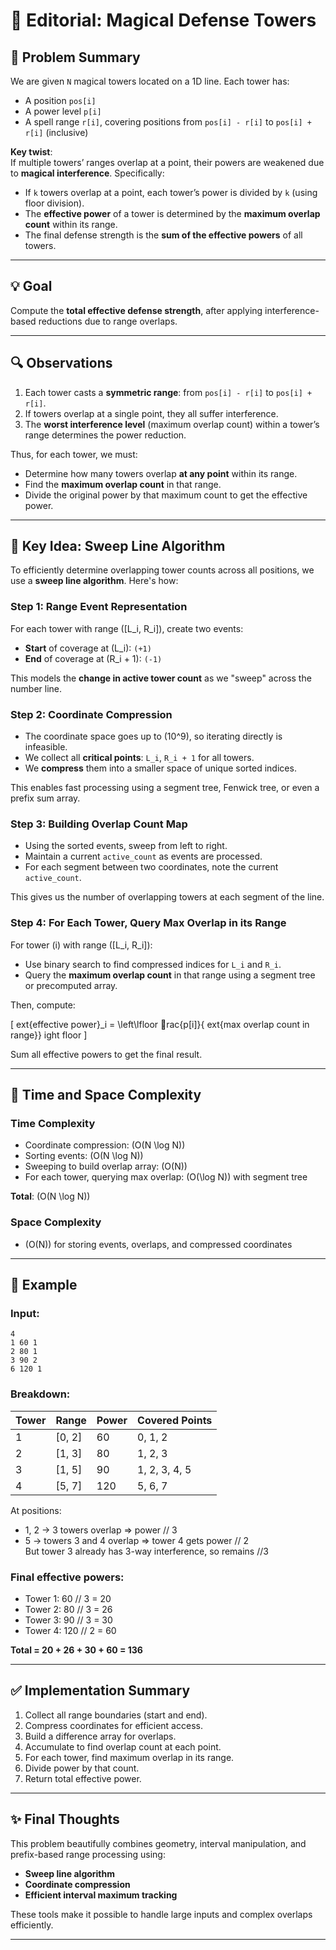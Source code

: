 
# 🏰 Editorial: Magical Defense Towers

## 🧾 Problem Summary

We are given `N` magical towers located on a 1D line. Each tower has:

- A position `pos[i]`
- A power level `p[i]`
- A spell range `r[i]`, covering positions from `pos[i] - r[i]` to `pos[i] + r[i]` (inclusive)

**Key twist**:  
If multiple towers’ ranges overlap at a point, their powers are weakened due to **magical interference**. Specifically:

- If `k` towers overlap at a point, each tower’s power is divided by `k` (using floor division).
- The **effective power** of a tower is determined by the **maximum overlap count** within its range.
- The final defense strength is the **sum of the effective powers** of all towers.

---

## 💡 Goal

Compute the **total effective defense strength**, after applying interference-based reductions due to range overlaps.

---

## 🔍 Observations

1. Each tower casts a **symmetric range**: from `pos[i] - r[i]` to `pos[i] + r[i]`.
2. If towers overlap at a single point, they all suffer interference.
3. The **worst interference level** (maximum overlap count) within a tower’s range determines the power reduction.

Thus, for each tower, we must:
- Determine how many towers overlap **at any point** within its range.
- Find the **maximum overlap count** in that range.
- Divide the original power by that maximum count to get the effective power.

---

## 🧠 Key Idea: Sweep Line Algorithm

To efficiently determine overlapping tower counts across all positions, we use a **sweep line algorithm**. Here's how:

### Step 1: Range Event Representation

For each tower with range \([L_i, R_i]\), create two events:

- **Start** of coverage at \(L_i\): `(+1)`
- **End** of coverage at \(R_i + 1\): `(-1)`

This models the **change in active tower count** as we "sweep" across the number line.

### Step 2: Coordinate Compression

- The coordinate space goes up to \(10^9\), so iterating directly is infeasible.
- We collect all **critical points**: `L_i`, `R_i + 1` for all towers.
- We **compress** them into a smaller space of unique sorted indices.

This enables fast processing using a segment tree, Fenwick tree, or even a prefix sum array.

### Step 3: Building Overlap Count Map

- Using the sorted events, sweep from left to right.
- Maintain a current `active_count` as events are processed.
- For each segment between two coordinates, note the current `active_count`.

This gives us the number of overlapping towers at each segment of the line.

### Step 4: For Each Tower, Query Max Overlap in its Range

For tower \(i\) with range \([L_i, R_i]\):

- Use binary search to find compressed indices for `L_i` and `R_i`.
- Query the **maximum overlap count** in that range using a segment tree or precomputed array.

Then, compute:

\[
	ext{effective power}_i = \left\lfloor rac{p[i]}{	ext{max overlap count in range}} ightfloor
\]

Sum all effective powers to get the final result.

---

## 🧮 Time and Space Complexity

### Time Complexity

- Coordinate compression: \(O(N \log N)\)
- Sorting events: \(O(N \log N)\)
- Sweeping to build overlap array: \(O(N)\)
- For each tower, querying max overlap: \(O(\log N)\) with segment tree

**Total**: \(O(N \log N)\)

### Space Complexity

- \(O(N)\) for storing events, overlaps, and compressed coordinates

---

## 🧾 Example

### Input:
```
4
1 60 1
2 80 1
3 90 2
6 120 1
```

### Breakdown:

| Tower | Range        | Power | Covered Points     |
|-------|--------------|-------|--------------------|
| 1     | [0, 2]       | 60    | 0, 1, 2            |
| 2     | [1, 3]       | 80    | 1, 2, 3            |
| 3     | [1, 5]       | 90    | 1, 2, 3, 4, 5      |
| 4     | [5, 7]       | 120   | 5, 6, 7            |

At positions:

- 1, 2 → 3 towers overlap ⇒ power // 3
- 5 → towers 3 and 4 overlap ⇒ tower 4 gets power // 2  
  But tower 3 already has 3-way interference, so remains //3

### Final effective powers:

- Tower 1: 60 // 3 = 20
- Tower 2: 80 // 3 = 26
- Tower 3: 90 // 3 = 30
- Tower 4: 120 // 2 = 60

**Total = 20 + 26 + 30 + 60 = 136**

---

## ✅ Implementation Summary

1. Collect all range boundaries (start and end).
2. Compress coordinates for efficient access.
3. Build a difference array for overlaps.
4. Accumulate to find overlap count at each point.
5. For each tower, find maximum overlap in its range.
6. Divide power by that count.
7. Return total effective power.

---

## ✨ Final Thoughts

This problem beautifully combines geometry, interval manipulation, and prefix-based range processing using:

- **Sweep line algorithm**
- **Coordinate compression**
- **Efficient interval maximum tracking**

These tools make it possible to handle large inputs and complex overlaps efficiently.

---
